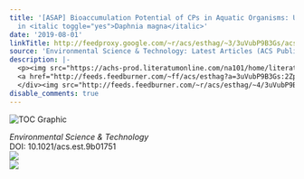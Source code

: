 ```yaml
---
title: '[ASAP] Bioaccumulation Potential of CPs in Aquatic Organisms: Uptake and Depuration
  in <italic toggle="yes">Daphnia magna</italic>'
date: '2019-08-01'
linkTitle: http://feedproxy.google.com/~r/acs/esthag/~3/3uVubP9B3Gs/acs.est.9b01751
source: 'Environmental Science & Technology: Latest Articles (ACS Publications)'
description: |-
  <p><img src="https://achs-prod.literatumonline.com/na101/home/literatum/publisher/achs/journals/content/esthag/0/esthag.ahead-of-print/acs.est.9b01751/20190801/images/medium/es-2019-01751e_0004.gif" alt="TOC Graphic"/></p><div><cite>Environmental Science & Technology</cite></div><div>DOI: 10.1021/acs.est.9b01751</div><div class="feedflare">
  <a href="http://feeds.feedburner.com/~ff/acs/esthag?a=3uVubP9B3Gs:2ZpbIcbtgVQ:yIl2AUoC8zA"><img src="http://feeds.feedburner.com/~ff/acs/esthag?d=yIl2AUoC8zA" border="0"></img></a>
  </div><img src="http://feeds.feedburner.com/~r/acs/esthag/~4/3uVubP9B3Gs" ...
disable_comments: true
---
```

<p><img src="https://achs-prod.literatumonline.com/na101/home/literatum/publisher/achs/journals/content/esthag/0/esthag.ahead-of-print/acs.est.9b01751/20190801/images/medium/es-2019-01751e_0004.gif" alt="TOC Graphic"/></p><div><cite>Environmental Science & Technology</cite></div><div>DOI: 10.1021/acs.est.9b01751</div><div class="feedflare">
<a href="http://feeds.feedburner.com/~ff/acs/esthag?a=3uVubP9B3Gs:2ZpbIcbtgVQ:yIl2AUoC8zA"><img src="http://feeds.feedburner.com/~ff/acs/esthag?d=yIl2AUoC8zA" border="0"></img></a>
</div><img src="http://feeds.feedburner.com/~r/acs/esthag/~4/3uVubP9B3Gs" ...